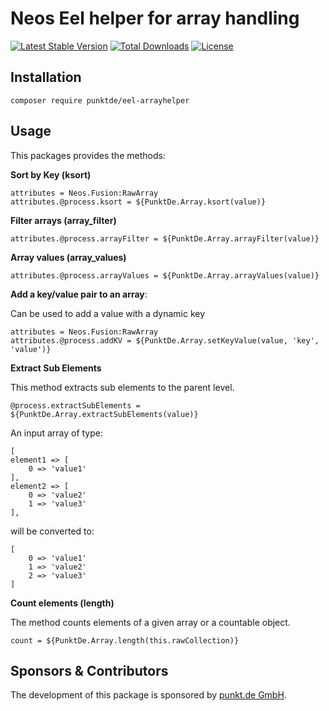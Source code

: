 # Neos Eel helper for array handling

[![Latest Stable Version](https://poser.pugx.org/punktDe/eel-arrayhelper/v/stable)](https://packagist.org/packages/punktDe/eel-arrayhelper) [![Total Downloads](https://poser.pugx.org/punktDe/eel-arrayhelper/downloads)](https://packagist.org/packages/punktDe/eel-arrayhelper) [![License](https://poser.pugx.org/punktDe/eel-arrayhelper/license)](https://packagist.org/packages/punktDe/eel-arrayhelper)

## Installation

    composer require punktde/eel-arrayhelper

## Usage

This packages provides the methods:

**Sort by Key (ksort)**

    attributes = Neos.Fusion:RawArray
    attributes.@process.ksort = ${PunktDe.Array.ksort(value)}

**Filter arrays (array_filter)**

    attributes.@process.arrayFilter = ${PunktDe.Array.arrayFilter(value)}

**Array values (array_values)**

    attributes.@process.arrayValues = ${PunktDe.Array.arrayValues(value)}

**Add a key/value pair to an array**:

Can be used to add a value with a dynamic key

    attributes = Neos.Fusion:RawArray
    attributes.@process.addKV = ${PunktDe.Array.setKeyValue(value, 'key', 'value')}
    
**Extract Sub Elements**

This method extracts sub elements to the parent level.
    
    @process.extractSubElements = ${PunktDe.Array.extractSubElements(value)}
    
An input array of type:

    [
    element1 => [
        0 => 'value1' 
    ],
    element2 => [
        0 => 'value2'
        1 => 'value3'
    ],     
    
will be converted to: 

    [
        0 => 'value1'
        1 => 'value2'
        2 => 'value3'
    ]

**Count elements (length)**

The method counts elements of a given array or a countable object.

    count = ${PunktDe.Array.length(this.rawCollection)}

## Sponsors & Contributors

The development of this package is sponsored by [punkt.de GmbH](https://punkt.de/en).
